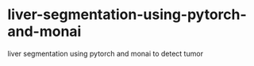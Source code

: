 # liver-segmentation-using-pytorch-and-monai
liver segmentation using pytorch and monai to detect tumor 

